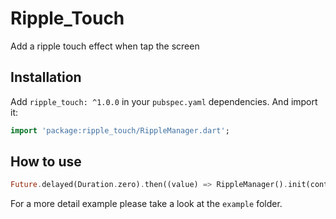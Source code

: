 # Ripple_Touch

Add a ripple touch effect when tap the screen

## Installation

Add `ripple_touch: ^1.0.0` in your `pubspec.yaml` dependencies. And import it:

```dart
import 'package:ripple_touch/RippleManager.dart';
```

## How to use

```dart
Future.delayed(Duration.zero).then((value) => RippleManager().init(context));
```

For a more detail example please take a look at the `example` folder.


